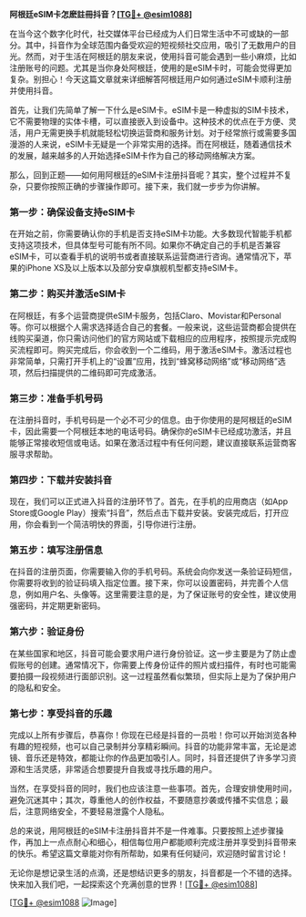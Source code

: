 **阿根廷eSIM卡怎麽註冊抖音？[[TG💪+ @esim1088](https://t.me/s/esim1088)]**

在当今这个数字化时代，社交媒体平台已经成为人们日常生活中不可或缺的一部分。其中，抖音作为全球范围内备受欢迎的短视频社交应用，吸引了无数用户的目光。然而，对于生活在阿根廷的朋友来说，使用抖音可能会遇到一些小麻烦，比如注册账号的问题。尤其是当你身处阿根廷，使用的是eSIM卡时，可能会觉得更加复杂。别担心！今天这篇文章就来详细解答阿根廷用户如何通过eSIM卡顺利注册并使用抖音。

首先，让我们先简单了解一下什么是eSIM卡。eSIM卡是一种虚拟的SIM卡技术，它不需要物理的实体卡槽，可以直接嵌入到设备中。这种技术的优点在于方便、灵活，用户无需更换手机就能轻松切换运营商和服务计划。对于经常旅行或需要多国漫游的人来说，eSIM卡无疑是一个非常实用的选择。而在阿根廷，随着通信技术的发展，越来越多的人开始选择eSIM卡作为自己的移动网络解决方案。

那么，回到正题——如何用阿根廷的eSIM卡注册抖音呢？其实，整个过程并不复杂，只要你按照正确的步骤操作即可。接下来，我们就一步步为你讲解。

### **第一步：确保设备支持eSIM卡**
在开始之前，你需要确认你的手机是否支持eSIM卡功能。大多数现代智能手机都支持这项技术，但具体型号可能有所不同。如果你不确定自己的手机是否兼容eSIM卡，可以查看手机的说明书或者直接联系运营商进行咨询。通常情况下，苹果的iPhone XS及以上版本以及部分安卓旗舰机型都支持eSIM卡。

### **第二步：购买并激活eSIM卡**
在阿根廷，有多个运营商提供eSIM卡服务，包括Claro、Movistar和Personal等。你可以根据个人需求选择适合自己的套餐。一般来说，这些运营商都会提供在线购买渠道，你只需访问他们的官方网站或下载相应的应用程序，按照提示完成购买流程即可。购买完成后，你会收到一个二维码，用于激活eSIM卡。激活过程也非常简单，只需打开手机上的“设置”应用，找到“蜂窝移动网络”或“移动网络”选项，然后扫描提供的二维码即可完成激活。

### **第三步：准备手机号码**
在注册抖音时，手机号码是一个必不可少的信息。由于你使用的是阿根廷的eSIM卡，因此需要一个阿根廷本地的电话号码。确保你的eSIM卡已经成功激活，并且能够正常接收短信或电话。如果在激活过程中有任何问题，建议直接联系运营商客服寻求帮助。

### **第四步：下载并安装抖音**
现在，我们可以正式进入抖音的注册环节了。首先，在手机的应用商店（如App Store或Google Play）搜索“抖音”，然后点击下载并安装。安装完成后，打开应用，你会看到一个简洁明快的界面，引导你进行注册。

### **第五步：填写注册信息**
在抖音的注册页面，你需要输入你的手机号码。系统会向你发送一条验证码短信，你需要将收到的验证码填入指定位置。接下来，你可以设置密码，并完善个人信息，例如用户名、头像等。这里需要注意的是，为了保证账号的安全性，建议使用强密码，并定期更新密码。

### **第六步：验证身份**
在某些国家和地区，抖音可能会要求用户进行身份验证。这一步主要是为了防止虚假账号的创建。通常情况下，你需要上传身份证件的照片或扫描件，有时也可能需要拍摄一段视频进行面部识别。这一过程虽然看似繁琐，但实际上是为了保护用户的隐私和安全。

### **第七步：享受抖音的乐趣**
完成以上所有步骤后，恭喜你！你现在已经是抖音的一员啦！你可以开始浏览各种有趣的短视频，也可以自己录制并分享精彩瞬间。抖音的功能非常丰富，无论是滤镜、音乐还是特效，都能让你的作品更加吸引人。同时，抖音还提供了许多学习资源和生活灵感，非常适合想要提升自我或寻找乐趣的用户。

当然，在享受抖音的同时，我们也应该注意一些事项。首先，合理安排使用时间，避免沉迷其中；其次，尊重他人的创作权益，不要随意抄袭或传播不实信息；最后，注意网络安全，不要轻易泄露个人隐私。

总的来说，用阿根廷的eSIM卡注册抖音并不是一件难事。只要按照上述步骤操作，再加上一点点耐心和细心，相信每位用户都能顺利完成注册并享受到抖音带来的快乐。希望这篇文章能对你有所帮助，如果有任何疑问，欢迎随时留言讨论！

无论你是想记录生活的点滴，还是想结识更多的朋友，抖音都是一个不错的选择。快来加入我们吧，一起探索这个充满创意的世界！[[TG💪+ @esim1088](https://t.me/s/esim1088)]

[[TG💪+ @esim1088](https://t.me/s/esim1088) ![Image](https://i.postimg.cc/4NQfJmqS/Snipaste-2025-05-13-00-14-12.png)]